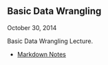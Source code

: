 Basic Data Wrangling
--------------------
October 30, 2014

Basic Data Wrangling Lecture.

* [Markdown Notes](data_wrangling_oct30_2014.md)